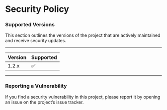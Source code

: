 # Security Policy

### Supported Versions

This section outlines the versions of the project that are actively maintained and receive security updates.

---
| Version | Supported          |
| ------- | ------------------ |
| 1.2.x   | :white_check_mark: |
---

### Reporting a Vulnerability

If you find a security vulnerability in this project, please report it by opening an issue on the project’s issue tracker.
